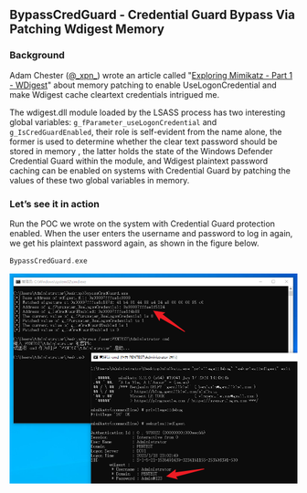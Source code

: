 ## BypassCredGuard - Credential Guard Bypass Via Patching Wdigest Memory

### Background

Adam Chester ([@\_xpn\_](https://twitter.com/_xpn_)) wrote an article called "[Exploring Mimikatz - Part 1 - WDigest](https://blog.xpnsec.com/exploring-mimikatz-part-1/)" about memory patching to enable UseLogonCredential and make Wdigest cache cleartext credentials intrigued me.

The wdigest.dll module loaded by the LSASS process has two interesting global variables: `g_fParameter_useLogonCredential` and `g_IsCredGuardEnabled`, their role is self-evident from the name alone, the former is used to determine whether the clear text password should be stored in memory , the latter holds the state of the Windows Defender Credential Guard within the module, and Wdigest plaintext password caching can be enabled on systems with Credential Guard by patching the values of these two global variables in memory.

### Let’s see it in action

Run the POC we wrote on the system with Credential Guard protection enabled. When the user enters the username and password to log in again, we get his plaintext password again, as shown in the figure below.

```c++
BypassCredGuard.exe
```

![](/images/image-20230118230536164.png)